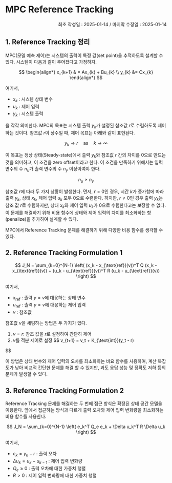 # MPC Reference Tracking

<p align="right">
최초 작성일 : 2025-01-14 / 마지막 수정일 : 2025-01-14
</p>

## 1. Reference Tracking 정리  

MPC(모델 예측 제어)는 시스템의 출력이 특정 값(set point)을 추적하도록 설계할 수 있다. 시스템이 다음과 같이 주어졌다고 가정하자.

$$
\begin{align*}
x_{k+1} & = Ax_{k} + Bu_{k} \\
y_{k} &= Cx_{k}
\end{align*}
$$

여기서,
- $x_k$ : 시스템 상태 변수
- $u_k$ : 제어 입력
- $y_k$ : 시스템 출력

을 각각 의미한다. MPC의 목표는 시스템 출력 $y_{k}$가 설정된 참조값 $r$로 수렴하도록 제어하는 것이다. 참조값 $r$이 상수일 때, 제어 목표는 아래와 같이 표현된다.

$$
y_{k} \to r \quad \text{as} \quad k \to \infty
$$

이 목표는 정상 상태(Steady-state)에서 출력 $y_{k}$와 참조값 $r$ 간의 차이를 $0$으로 만드는 것을 의미하고, 이 조건을 zero offset이라고 한다. 이 조건을 만족하기 위해서는 입력 변수의 수 $n_u$가 출력 변수의 수 $n_y$ 이상이여야 한다.

$$
n_u \geq n_y
$$

참조값 $r$에 따라 두 가지 상황이 발생한다. 먼저, $r = 0$인 경우, 시간 $k$가 증가함에 따라 출력 $y_k$, 상태 $x_k$, 제어 입력 $u_k$ 모두 0으로 수렴한다. 하지만, $r \neq 0$인 경우 출력 $y_k$는 참조 값 $r$로 수렴하지만, 상태 $x_k$와 제어 입력 $u_k$가 0으로 수렴한다고는 보장할 수 없다. 이 문제를 해결하기 위해 비용 함수에 상태와 제어 입력의 차이를 최소화하는 항(penalize)을 추가하여 설계할 수 있다.

MPC에서 Reference Tracking 문제를 해결하기 위해 다양한 비용 함수를 생각할 수 있다.

## 2. Reference Tracking Formulation 1 

$$
J_N = \sum_{k=0}^{N-1} \left( (x_k - x_{\text{ref}}(v))^T Q (x_k - x_{\text{ref}}(v)) + (u_k - u_{\text{ref}}(v))^T R (u_k - u_{\text{ref}}(v)) \right)
$$

여기서,
- $x_{\text{ref}}$ : 출력 $y = v$에 대응하는 상태 변수
- $u_{\text{ref}}$ : 출력 $y = v$에 대응하는 제어 입력
- $v$ : 참조값

참조값 $v$을 세팅하는 방법은 두 가지가 있다.

1. $v = r$: 참조 값을 $r$로 설정하여 간단히 제어
2. $v$를 적분 제어로 설정
$$
v_{t+1} = v_t + K_{\text{int}}(y_t - r)

$$

이 방법은 상태 변수와 제어 입력의 오차를 최소화하는 비요 함수를 사용하여, 계산 복잡도가 낮아 비교적 간단한 문제를 해결 할 수 있지만, 과도 응답 성능 및 정확도 저하 등의 문제가 발생할 수 있다.

## 3. Reference Tracking Formulation 2  

Reference Tracking 문제를 해결하는 두 번째 접근 방식은 확장된 상태 공간 모델을 이용한다. 앞에서 접근하는 방식과 다르게 출력 오차와 제어 입력 변화량을 최소화하는 비용 함수를 사용한다.

$$
J_N = \sum_{k=0}^{N-1} \left( e_k^T Q_e e_k + \Delta u_k^T R \Delta u_k \right)
$$

여기서,

- $e_k = y_k - r$ : 출력 오차
- $\Delta u_k = u_k - u_{k-1}$ : 제어 입력 변화량
- $Q_e \geq 0$ : 출력 오차에 대한 가중치 행렬 
- $R > 0$ : 제어 입력 변화량에 대한 가중치 행렬



